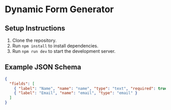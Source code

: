# Dynamic Form Generator

## Setup Instructions
1. Clone the repository.
2. Run `npm install` to install dependencies.
3. Run `npm run dev` to start the development server.

## Example JSON Schema
```json
{
  "fields": [
    { "label": "Name", "name": "name", "type": "text", "required": true },
    { "label": "Email", "name": "email", "type": "email" }
  ]
}
